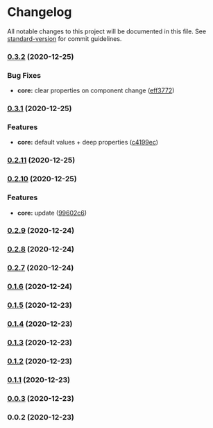 # Changelog

All notable changes to this project will be documented in this file. See [standard-version](https://github.com/conventional-changelog/standard-version) for commit guidelines.

### [0.3.2](https://github.com/stasoft91/TaleVuek/compare/v0.3.1...v0.3.2) (2020-12-25)


### Bug Fixes

* **core:** clear properties on component change ([eff3772](https://github.com/stasoft91/TaleVuek/commit/eff37723c6c969dd0e70d614fa2d544fd9d14423))

### [0.3.1](https://github.com/stasoft91/TaleVuek/compare/v0.2.11...v0.3.1) (2020-12-25)


### Features

* **core:** default values + deep properties ([c4199ec](https://github.com/stasoft91/TaleVuek/commit/c4199ec4435dd0f3fdb2b01689e3e373a378946e))

### [0.2.11](https://github.com/stasoft91/TaleVuek/compare/v0.2.10...v0.2.11) (2020-12-25)

### [0.2.10](https://github.com/stasoft91/TaleVuek/compare/v0.2.9...v0.2.10) (2020-12-25)


### Features

* **core:** update ([99602c6](https://github.com/stasoft91/TaleVuek/commit/99602c6194d302cc9de7e0f2b1f4e5451ff2c301))

### [0.2.9](https://github.com/stasoft91/TaleVuek/compare/v0.2.8...v0.2.9) (2020-12-24)

### [0.2.8](https://github.com/stasoft91/TaleVuek/compare/v0.2.7...v0.2.8) (2020-12-24)

### [0.2.7](https://github.com/stasoft91/TaleVuek/compare/v0.1.6...v0.2.7) (2020-12-24)

### [0.1.6](https://github.com/stasoft91/TaleVuek/compare/v0.1.5...v0.1.6) (2020-12-24)

### [0.1.5](https://github.com/stasoft91/TaleVuek/compare/v0.1.4...v0.1.5) (2020-12-23)

### [0.1.4](https://github.com/stasoft91/TaleVuek/compare/v0.1.3...v0.1.4) (2020-12-23)

### [0.1.3](https://github.com/stasoft91/TaleVuek/compare/v0.1.2...v0.1.3) (2020-12-23)

### [0.1.2](https://github.com/stasoft91/TaleVuek/compare/v0.1.1...v0.1.2) (2020-12-23)

### [0.1.1](https://github.com/stasoft91/TaleVuek/compare/v0.0.3...v0.1.1) (2020-12-23)

### [0.0.3](https://github.com/stasoft91/TaleVuek/compare/v0.0.2...v0.0.3) (2020-12-23)

### 0.0.2 (2020-12-23)
